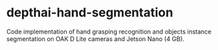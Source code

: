 # depthai-hand-segmentation
Code implementation of hand grasping recognition and objects instance segmentation on OAK D Lite cameras and Jetson Nano (4 GB).

